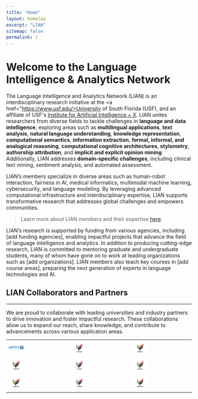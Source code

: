 ```yaml
---
title: "Home"
layout: homelay
excerpt: "LIAN"
sitemap: false
permalink: /
---
```


# Welcome to the Language Intelligence & Analytics Network

The Language Intelligence and Analytics Network (LIAN) is an interdisciplinary research initiative at the <a href="https://www.usf.edu/>University of South Florida</a> (USF), and an affiliate of USF's <a href="https://aix.eng.usf.edu/">Institute for Artificial Intelligence + X</a>. LIAN unites researchers from diverse fields to tackle challenges in **language and data intelligence**, exploring areas such as **multilingual applications**, **text analysis**, **natural language understanding**, **knowledge representation**, **computational semantics**, **information extraction**, **formal, informal, and analogical reasoning**, **computational cognitive architectures**, **stylometry**, **authorship attribution**, and **implicit and explicit opinion mining**. Additionally, LIAN addresses **domain-specific challenges**, including clinical text mining, sentiment analysis, and automated assessment. 

LIAN’s members specialize in diverse areas such as human-robot interaction, fairness in AI, medical informatics, multimodal machine learning, cybersecurity, and language modeling. By leveraging advanced computational infrastructure and interdisciplinary expertise, LIAN supports transformative research that addresses global challenges and empowers communities. 

> Learn more about LIAN members and their expertise [here](https://nlp-grp.github.io/team/).

LIAN’s research is supported by funding from various agencies, including [add funding agencies], enabling impactful projects that advance the field of language intelligence and analytics. In addition to producing cutting-edge research, LIAN is committed to mentoring graduate and undergraduate students, many of whom have gone on to work at leading organizations such as [add organizations]. LIAN members also teach key courses in [add course areas], preparing the next generation of experts in language technologies and AI.

## LIAN Collaborators and Partners
---

We are proud to collaborate with leading universities and industry partners to drive innovation and foster impactful research. These collaborations allow us to expand our reach, share knowledge, and contribute to advancements across various application areas.

<table>
  <tr>
    <td><img src="/images/moffitt.jpg" alt="Moffitt" width="25%"></td>
    <td><img src="/images/placeholder.jpg" alt="Image 2" width="25%"></td>
    <td><img src="/images/placeholder.jpg" alt="Image 3" width="25%"></td>
  </tr>
  <tr>
    <td><img src="/images/placeholder.jpg" alt="Image 4" width="25%"></td>
    <td><img src="/images/placeholder.jpg" alt="Image 5" width="25%"></td>
    <td><img src="/images/placeholder.jpg" alt="Image 6" width="25%"></td>
  </tr>
  <tr>
    <td><img src="/images/placeholder.jpg" alt="Image 7" width="25%"></td>
    <td><img src="/images/placeholder.jpg" alt="Image 8" width="25%"></td>
    <td><img src="/images/placeholder.jpg" alt="Image 9" width="25%"></td>
  </tr>
</table>
